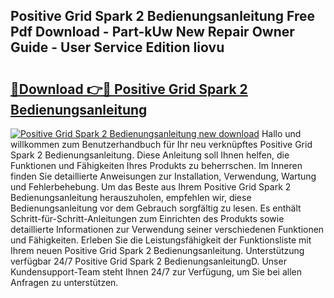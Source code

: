 ## Positive Grid Spark 2 Bedienungsanleitung Free Pdf Download - Part-kUw New Repair Owner Guide - User Service Edition Iiovu

# <h2><a href="http://df450xa.blite.top/?on=Positive+Grid+Spark+2+Bedienungsanleitung">🔗Download 👉🔴 Positive Grid Spark 2 Bedienungsanleitung</a></h2>

[![Positive Grid Spark 2 Bedienungsanleitung new download](https://i.imgur.com/lujVjoI.png)](http://df450xa.blite.top/?on=Positive+Grid+Spark+2+Bedienungsanleitung)
Hallo und willkommen zum Benutzerhandbuch für Ihr neu verknüpftes Positive Grid Spark 2 Bedienungsanleitung. Diese Anleitung soll Ihnen helfen, die Funktionen und Fähigkeiten Ihres Produkts zu beherrschen. Im Inneren finden Sie detaillierte Anweisungen zur Installation, Verwendung, Wartung und Fehlerbehebung. Um das Beste aus Ihrem Positive Grid Spark 2 Bedienungsanleitung herauszuholen, empfehlen wir, diese Bedienungsanleitung vor dem Gebrauch sorgfältig zu lesen. Es enthält Schritt-für-Schritt-Anleitungen zum Einrichten des Produkts sowie detaillierte Informationen zur Verwendung seiner verschiedenen Funktionen und Fähigkeiten. Erleben Sie die Leistungsfähigkeit der Funktionsliste mit Ihrem neuen Positive Grid Spark 2 Bedienungsanleitung. Unterstützung verfügbar 24/7 Positive Grid Spark 2 BedienungsanleitungD. Unser Kundensupport-Team steht Ihnen 24/7 zur Verfügung, um Sie bei allen Anfragen zu unterstützen.

